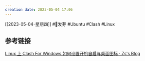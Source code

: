 ```yaml
---
creation date: 2023-05-04 17:06 
---
```

 [[2023-05-04-星期四]]  #🌱发芽 #Ubuntu #Clash #Linux
 ## 参考链接
[Linux 上 Clash For Windows 如何设置开机自启与桌面图标 · Zs's Blog](https://blog.zzsqwq.cn/posts/clash-for-windows-on-linux/#fn:2)









